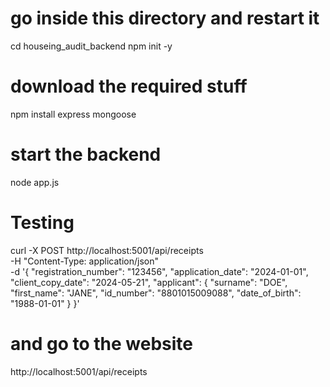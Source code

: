 # go inside this directory and restart it 
cd houseing_audit_backend
npm init -y
# download the required stuff
npm install express mongoose 
# start the backend
node app.js
# Testing
curl -X POST http://localhost:5001/api/receipts \
  -H "Content-Type: application/json" \
  -d '{
    "registration_number": "123456",
    "application_date": "2024-01-01",
    "client_copy_date": "2024-05-21",
    "applicant": {
      "surname": "DOE",
      "first_name": "JANE",
      "id_number": "8801015009088",
      "date_of_birth": "1988-01-01"
    }
  }'
# and go to the website 
http://localhost:5001/api/receipts